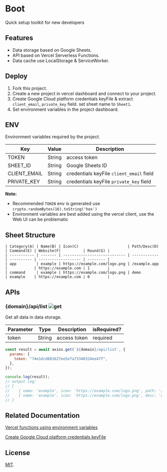 # Boot

Quick setup toolkit for new developers

## Features

- Data storage based on Google Sheets.
- API based on Vercel Serverless Functions.
- Data cache use LocalStorage & ServiceWorker.

## Deploy

1. Fork this project.
2. Create a new project in vercel dashboard and connect to your project.
3. Create Google Cloud platform credentials keyFile & extract `client_email`, `private_key` field. set sheet name to `Sheet1`.
4. Set environment variables in the project dashboard.

## ENV

Environment variables required by the project.

| Key          | Value  | Description                              |
| ------------ | ------ | ---------------------------------------- |
| TOKEN        | String | access token                             |
| SHEET_ID     | String | Google Sheets ID                         |
| CLIENT_EMAIL | String | credentials keyFile `client_email` field |
| PRIVATE_KEY  | String | credentials keyFile `private_key` field  |

**Note:**

- Recommended `TOKEN` env is generated use `crypto.randomBytes(16).toString('hex')`
- Environment variables are best added using the vercel client, use the Web UI can be problematic

## Sheet Structure

```
| Category(A) | Name(B) | Icon(C)                      | Path/Desc(D) | Command(E) | Website(F)          | Round(G) |
| ----------- | ------- | ---------------------------- | ------------ | ---------- | ------------------- | -------- |
| app         | example | https://example.com/logo.png | /example.app |            | https://example.com | 1        |
| command     | example | https://example.com/logo.png | demo         | example    | https://example.com | 0        |
```

## APIs

### {domain}/api/list ![get](https://img.shields.io/badge/HTTP-GET-orange)

Get all data in data storage.

| Parameter | Type   | Description  | isRequired? |
| --------- | ------ | ------------ | ----------- |
| token     | String | access token | required    |

```js
const result = await axios.get(`${domain}/api/list`, {
  params: {
    token: "74e1dcd881627ee5efa73340324ee47f",
  },
});

console.log(result);
// output log:
// [
//    { name: 'example', icon: 'https://example.com/logo.png', path: '/Applications/example.app', website: 'https://example.com', category: 'app', round: 1 },
//    { name: 'example', icon: 'https://example.com/logo.png', desc: 'demo', command: 'example', website: 'https://example.com', category: 'command', round: 1 }
// ]
```

## Related Documentation

[Vercel functions using environment variables](https://vercel.com/docs/concepts/functions/serverless-functions/quickstart#using-environment-variables)

[Create Google Cloud platform credentials keyFile](https://medium.com/@sakkeerhussainp/google-sheet-as-your-database-for-node-js-backend-a79fc5a6edd9)

## License

[MIT](LICENSE).
